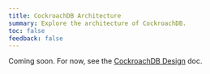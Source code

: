 ```yaml
---
title: CockroachDB Architecture
summary: Explore the architecture of CockroachDB.
toc: false
feedback: false
---
```


Coming soon. For now, see the [CockroachDB Design](https://github.com/cockroachdb/cockroach/blob/master/docs/design.md) doc.